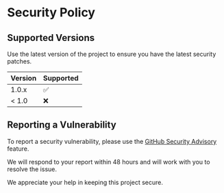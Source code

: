 # Security Policy

## Supported Versions

Use the latest version of the project to ensure you have the latest security patches.

| Version | Supported          |
| ------- | ------------------ |
| 1.0.x   | :white_check_mark: |
| < 1.0   | :x:                |

## Reporting a Vulnerability

To report a security vulnerability, please use the [GitHub Security Advisory](https://github.com/byjit/mcp-os/security/advisories/new) feature.

We will respond to your report within 48 hours and will work with you to resolve the issue.

We appreciate your help in keeping this project secure.
